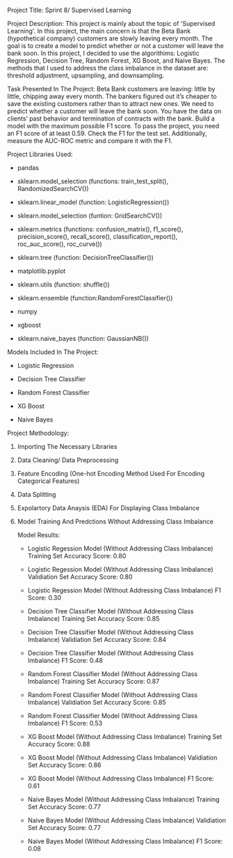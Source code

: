 Project Title: Sprint 8/ Supervised Learning

Project Description: This project is mainly about the topic of 'Supervised Learning'. In this project, the main concern is that the Beta Bank (hypothetical company) 
customers are slowly leaving every month. The goal is to create a model to predict whether or not a customer will leave the bank soon. In this project, I decided to 
use the algorithims: Logistic Regression, Decision Tree, Random Forest, XG Boost, and Naive Bayes. The methods that I used to address the class imbalance in the dataset 
are: threshold adjustment, upsampling, and downsampling. 

Task Presented In The Project: Beta Bank customers are leaving: little by little, chipping away every month. 
The bankers figured out it’s cheaper to save the existing customers rather than to attract new ones.
We need to predict whether a customer will leave the bank soon. You have the data on clients’ past behavior and termination of contracts with the bank.
Build a model with the maximum possible F1 score. To pass the project, you need an F1 score of at least 0.59. Check the F1 for the test set.
Additionally, measure the AUC-ROC metric and compare it with the F1.


Project Libraries Used:

* pandas

* sklearn.model_selection (functions: train_test_split(), RandomizedSearchCV())

* sklearn.linear_model (function: LogisticRegression())

* sklearn.model_selection (funtion: GridSearchCV())

* sklearn.metrics (functions: confusion_matrix(), f1_score(), precision_score(), recall_score(), classification_report(), roc_auc_score(), roc_curve())

* sklearn.tree (function: DecisionTreeClassifier())

* matplotlib.pyplot

* sklearn.utils (function: shuffle())

* sklearn.ensemble (function:RandomForestClassifier())

* numpy

* xgboost 

* sklearn.naive_bayes (function: GaussianNB())

Models Included In The Project:

* Logistic Regression

* Decision Tree Classifier

* Random Forest Classifier

* XG Boost

* Naive Bayes


Project Methodology:

1) Importing The Necessary Libraries

2) Data Cleaning/ Data Preprocessing

3) Feature Encoding (One-hot Encoding Method Used For Encoding Categorical Features)

4) Data Splitting

5) Expolartory Data Anaysis (EDA) For Displaying Class Imbalance

6) Model Training And Predctions Without Addressing Class Imbalance
   
   Model Results:

   * Logistic Regession Model (Without Addressing Class Imbalance) Training Set Accuracy Score: 0.80
   * Logistic Regession Model (Without Addressing Class Imbalance) Validiation Set Accuracy Score: 0.80
   * Logistic Regession Model (Without Addressing Class Imbalance) F1 Score: 0.30

   * Decision Tree Classifier Model (Without Addressing Class Imbalance) Training Set Accuracy Score: 0.85
   * Decision Tree Classifier Model (Without Addressing Class Imbalance) Validiation Set Accuracy Score: 0.84
   * Decision Tree Classifier Model (Without Addressing Class Imbalance) F1 Score: 0.48
  
   * Random Forest Classifier Model (Without Addressing Class Imbalance) Training Set Accuracy Score: 0.87
   * Random Forest Classifier Model (Without Addressing Class Imbalance) Validiation Set Accuracy Score: 0.85
   * Random Forest Classifier Model (Without Addressing Class Imbalance) F1 Score: 0.53
  
   * XG Boost Model (Without Addressing Class Imbalance) Training Set Accuracy Score: 0.88
   * XG Boost Model (Without Addressing Class Imbalance) Validiation Set Accuracy Score: 0.86
   * XG Boost Model (Without Addressing Class Imbalance) F1 Score: 0.61
  
   * Naive Bayes Model (Without Addressing Class Imbalance) Training Set Accuracy Score: 0.77
   * Naive Bayes Model (Without Addressing Class Imbalance) Validiation Set Accuracy Score: 0.77
   * Naive Bayes Model (Without Addressing Class Imbalance) F1 Score: 0.08
  
   
   
